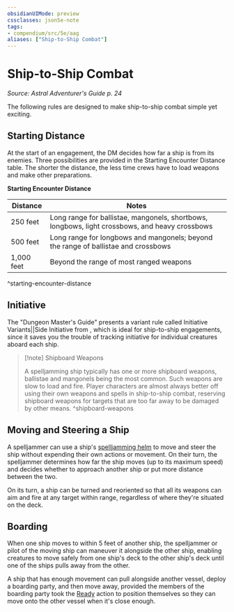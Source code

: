 ```yaml
---
obsidianUIMode: preview
cssclasses: json5e-note
tags:
- compendium/src/5e/aag
aliases: ["Ship-to-Ship Combat"]
---
```

# Ship-to-Ship Combat
*Source: Astral Adventurer's Guide p. 24* 

The following rules are designed to make ship-to-ship combat simple yet exciting.

## Starting Distance

At the start of an engagement, the DM decides how far a ship is from its enemies. Three possibilities are provided in the Starting Encounter Distance table. The shorter the distance, the less time crews have to load weapons and make other preparations.

**Starting Encounter Distance**

| Distance | Notes |
|----------|-------|
| 250 feet | Long range for ballistae, mangonels, shortbows, longbows, light crossbows, and heavy crossbows |
| 500 feet | Long range for longbows and mangonels; beyond the range of ballistae and crossbows |
| 1,000 feet | Beyond the range of most ranged weapons |
^starting-encounter-distance

## Initiative

The "Dungeon Master's Guide" presents a variant rule called Initiative Variants||Side Initiative from , which is ideal for ship-to-ship engagements, since it saves you the trouble of tracking initiative for individual creatures aboard each ship.

> [!note] Shipboard Weapons
> 
> A spelljamming ship typically has one or more shipboard weapons, ballistae and mangonels being the most common. Such weapons are slow to load and fire. Player characters are almost always better off using their own weapons and spells in ship-to-ship combat, reserving shipboard weapons for targets that are too far away to be damaged by other means.
^shipboard-weapons

## Moving and Steering a Ship

A spelljammer can use a ship's [spelljamming helm](../../../../spelljamming-helm-aag.md) to move and steer the ship without expending their own actions or movement. On their turn, the spelljammer determines how far the ship moves (up to its maximum speed) and decides whether to approach another ship or put more distance between the two.

On its turn, a ship can be turned and reoriented so that all its weapons can aim and fire at any target within range, regardless of where they're situated on the deck.

## Boarding

When one ship moves to within 5 feet of another ship, the spelljammer or pilot of the moving ship can maneuver it alongside the other ship, enabling creatures to move safely from one ship's deck to the other ship's deck until one of the ships pulls away from the other.

A ship that has enough movement can pull alongside another vessel, deploy a boarding party, and then move away, provided the members of the boarding party took the [Ready](../actions.md##Ready) action to position themselves so they can move onto the other vessel when it's close enough.